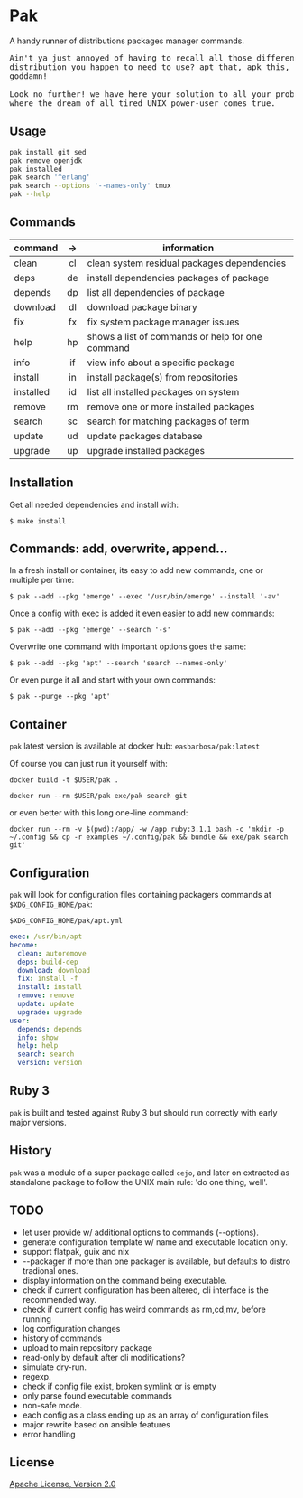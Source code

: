 # Pak

A handy runner of distributions packages manager commands. 

<pre>
Ain't ya just annoyed of having to recall all those different commands of every
distribution you happen to need to use? apt that, apk this, dnf those...
goddamn!

Look no further! we have here your solution to all your problems: `pak`,
where the dream of all tired UNIX power-user comes true.
</pre>

## Usage

```sh
pak install git sed
pak remove openjdk
pak installed
pak search '^erlang'
pak search --options '--names-only' tmux
pak --help
```

## Commands

| command   | -> | information                                      |
|-----------|:--:|--------------------------------------------------|
| clean     | cl | clean system residual packages dependencies      |
| deps      | de | install dependencies packages of package         |
| depends   | dp | list all dependencies of package                 |
| download  | dl | download package binary                          |
| fix       | fx | fix system package manager issues                |
| help      | hp | shows a list of commands or help for one command |
| info      | if | view info about a specific package               |
| install   | in | install package(s) from repositories             |
| installed | id | list all installed packages on system            |
| remove    | rm | remove one or more installed packages            |
| search    | sc | search for matching packages of term             |
| update    | ud | update packages database                         |
| upgrade   | up | upgrade installed packages                       |

## Installation

Get all needed dependencies and install with:

    $ make install

## Commands: add, overwrite, append...

In a fresh install or container, its easy to add new commands, one or multiple per time:

    $ pak --add --pkg 'emerge' --exec '/usr/bin/emerge' --install '-av'

Once a config with exec is added it even easier to add new commands:

    $ pak --add --pkg 'emerge' --search '-s'

Overwrite one command with important options goes the same:

    $ pak --add --pkg 'apt' --search 'search --names-only'

Or even purge it all and start with your own commands:

    $ pak --purge --pkg 'apt'

## Container

`pak` latest version is available at docker hub: `easbarbosa/pak:latest`


Of course you can just run it yourself with:

    docker build -t $USER/pak .

    docker run --rm $USER/pak exe/pak search git

or even better with this long one-line command:

    docker run --rm -v $(pwd):/app/ -w /app ruby:3.1.1 bash -c 'mkdir -p ~/.config && cp -r examples ~/.config/pak && bundle && exe/pak search git'


## Configuration

`pak` will look for configuration files containing packagers commands at `$XDG_CONFIG_HOME/pak`:

`$XDG_CONFIG_HOME/pak/apt.yml`

```yaml
exec: /usr/bin/apt
become:
  clean: autoremove
  deps: build-dep
  download: download
  fix: install -f
  install: install
  remove: remove
  update: update
  upgrade: upgrade
user:
  depends: depends
  info: show
  help: help
  search: search
  version: version
```

## Ruby 3
  `pak` is built and tested against Ruby 3 but should run correctly with early major versions.

## History

`pak` was a module of a super package called `cejo`, and later on extracted
as standalone package to follow the UNIX main rule: 'do one thing, well'.

## TODO

- let user provide w/ additional options to commands (--options).
- generate configuration template w/ name and executable location only.
- support flatpak, guix and nix
- --packager <PACKAGER> if more than one packager is available, but defaults to distro tradional ones. 
- display information on the command being executable.
- check if current configuration has been altered, cli interface is the recommended way.
- check if current config has weird commands as rm,cd,mv, before running
- log configuration changes
- history of commands
- upload to main repository package
- read-only by default after cli modifications?
- simulate dry-run.
- regexp.
- check if config file exist, broken symlink or is empty
- only parse found executable commands
- non-safe mode.
- each config as a class ending up as an array of configuration files
- major rewrite based on ansible features
- error handling

## License

[Apache License, Version 2.0](https://www.apache.org/licenses/LICENSE-2.0)
